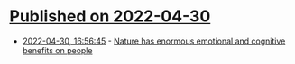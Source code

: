 # [Published on 2022-04-30](index.md)

* [2022-04-30, 16:56:45](https://news.ycombinator.com/item?id=31217370) - [Nature has enormous emotional and cognitive benefits on people](https://www.npr.org/2022/04/14/1092822560/get-outside-enjoy-nature)
